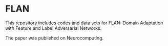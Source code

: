 # FLAN
This repository includes codes and data sets for FLAN: Domain Adaptation with Feature and Label Adversarial Networks. 

The paper was published on Neurocomputing.

